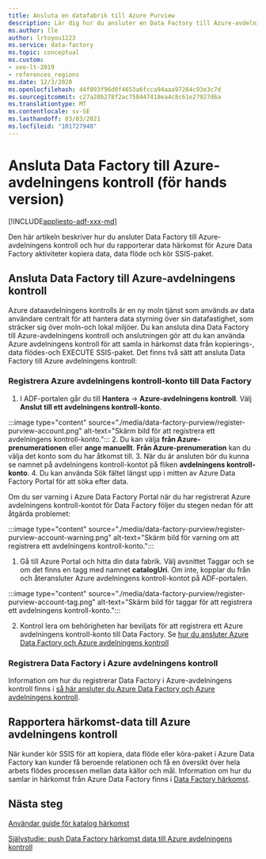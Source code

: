 ```yaml
---
title: Ansluta en datafabrik till Azure Purview
description: Lär dig hur du ansluter en Data Factory till Azure-avdelningens kontroll
ms.author: lle
author: lrtoyou1223
ms.service: data-factory
ms.topic: conceptual
ms.custom:
- seo-lt-2019
- references_regions
ms.date: 12/3/2020
ms.openlocfilehash: 44f093f96d0f4653a6fcca94aaa97264c93e3c7d
ms.sourcegitcommit: c27a20b278f2ac758447418ea4c8c61e27927d6a
ms.translationtype: MT
ms.contentlocale: sv-SE
ms.lasthandoff: 03/03/2021
ms.locfileid: "101727948"
---
```

# <a name="connect-data-factory-to-azure-purview-preview"></a>Ansluta Data Factory till Azure-avdelningens kontroll (för hands version)
[!INCLUDE[appliesto-adf-xxx-md](includes/appliesto-adf-xxx-md.md)]

Den här artikeln beskriver hur du ansluter Data Factory till Azure-avdelningens kontroll och hur du rapporterar data härkomst för Azure Data Factory aktiviteter kopiera data, data flöde och kör SSIS-paket.


## <a name="connect-data-factory-to-azure-purview"></a>Ansluta Data Factory till Azure-avdelningens kontroll
Azure dataavdelningens kontrolls är en ny moln tjänst som används av data användare centralt för att hantera data styrning över sin datafastighet, som sträcker sig över moln-och lokal miljöer. Du kan ansluta dina Data Factory till Azure-avdelningens kontroll och anslutningen gör att du kan använda Azure avdelningens kontroll för att samla in härkomst data från kopierings-, data flödes-och EXECUTE SSIS-paket. Det finns två sätt att ansluta Data Factory till Azure avdelningens kontroll:
### <a name="register-azure-purview-account-to-data-factory"></a>Registrera Azure avdelningens kontroll-konto till Data Factory
1. I ADF-portalen går du till **Hantera**  ->  **Azure-avdelningens kontroll**. Välj **Anslut till ett avdelningens kontroll-konto**. 

:::image type="content" source="./media/data-factory-purview/register-purview-account.png" alt-text="Skärm bild för att registrera ett avdelningens kontroll-konto.":::
2. Du kan välja **från Azure-prenumerationen** eller **ange manuellt**. **Från Azure-prenumeration** kan du välja det konto som du har åtkomst till. 
3. När du är ansluten bör du kunna se namnet på avdelningens kontroll-kontot på fliken **avdelningens kontroll-konto**. 
4. Du kan använda Sök fältet längst upp i mitten av Azure Data Factory Portal för att söka efter data. 

Om du ser varning i Azure Data Factory Portal när du har registrerat Azure avdelningens kontroll-kontot för Data Factory följer du stegen nedan för att åtgärda problemet:

:::image type="content" source="./media/data-factory-purview/register-purview-account-warning.png" alt-text="Skärm bild för varning om att registrera ett avdelningens kontroll-konto.":::

1. Gå till Azure Portal och hitta din data fabrik. Välj avsnittet Taggar och se om det finns en tagg med namnet **catalogUri**. Om inte, kopplar du från och återansluter Azure avdelningens kontroll-kontot på ADF-portalen.

:::image type="content" source="./media/data-factory-purview/register-purview-account-tag.png" alt-text="Skärm bild för taggar för att registrera ett avdelningens kontroll-konto.":::

2. Kontrol lera om behörigheten har beviljats för att registrera ett Azure avdelningens kontroll-konto till Data Factory. Se [hur du ansluter Azure Data Factory och Azure avdelningens kontroll](../purview/how-to-link-azure-data-factory.md#create-new-data-factory-connection)

### <a name="register-data-factory-in-azure-purview"></a>Registrera Data Factory i Azure avdelningens kontroll
Information om hur du registrerar Data Factory i Azure-avdelningens kontroll finns i [så här ansluter du Azure Data Factory och Azure avdelningens kontroll](../purview/how-to-link-azure-data-factory.md). 

## <a name="report-lineage-data-to-azure-purview"></a>Rapportera härkomst-data till Azure avdelningens kontroll
När kunder kör SSIS för att kopiera, data flöde eller köra-paket i Azure Data Factory kan kunder få beroende relationen och få en översikt över hela arbets flödes processen mellan data källor och mål.
Information om hur du samlar in härkomst från Azure Data Factory finns i [Data Factory härkomst](../purview/how-to-link-azure-data-factory.md#supported-azure-data-factory-activities).

## <a name="next-steps"></a>Nästa steg
[Användar guide för katalog härkomst](../purview/catalog-lineage-user-guide.md)

[Självstudie: push Data Factory härkomst data till Azure avdelningens kontroll](turorial-push-lineage-to-purview.md)